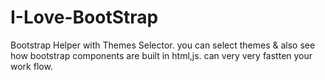 # I-Love-BootStrap
Bootstrap Helper with Themes Selector.
you can select themes & also see how bootstrap components are built in html,js.
can very very fastten your work flow.